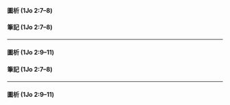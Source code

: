 #### 圖析 (1Jo 2:7–8)




#### 筆記 (1Jo 2:7–8)

---

#### 圖析 (1Jo 2:9–11)




#### 筆記 (1Jo 2:7–8)

---

#### 圖析 (1Jo 2:9–11)